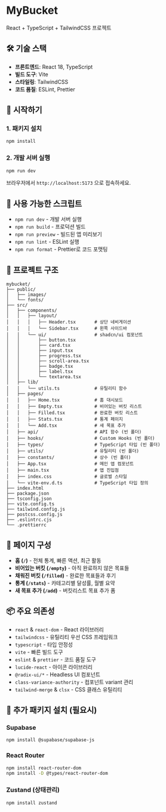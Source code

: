 # MyBucket

React + TypeScript + TailwindCSS 프로젝트

## 🛠️ 기술 스택

- **프론트엔드**: React 18, TypeScript
- **빌드 도구**: Vite
- **스타일링**: TailwindCSS
- **코드 품질**: ESLint, Prettier

## 🚀 시작하기

### 1. 패키지 설치

```bash
npm install
```

### 2. 개발 서버 실행

```bash
npm run dev
```

브라우저에서 `http://localhost:5173` 으로 접속하세요.

## 📝 사용 가능한 스크립트

- `npm run dev` - 개발 서버 실행
- `npm run build` - 프로덕션 빌드
- `npm run preview` - 빌드된 앱 미리보기
- `npm run lint` - ESLint 실행
- `npm run format` - Prettier로 코드 포맷팅

## 📁 프로젝트 구조

```
mybucket/
├── public/
│   ├── images/
│   └── fonts/
├── src/
│   ├── components/
│   │   ├── layout/
│   │   │   ├── Header.tsx       # 상단 네비게이션
│   │   │   └── Sidebar.tsx      # 왼쪽 사이드바
│   │   └── ui/                  # shadcn/ui 컴포넌트
│   │       ├── button.tsx
│   │       ├── card.tsx
│   │       ├── input.tsx
│   │       ├── progress.tsx
│   │       ├── scroll-area.tsx
│   │       ├── badge.tsx
│   │       ├── label.tsx
│   │       └── textarea.tsx
│   ├── lib/
│   │   └── utils.ts             # 유틸리티 함수
│   ├── pages/
│   │   ├── Home.tsx             # 홈 대시보드
│   │   ├── Empty.tsx            # 비어있는 버킷 리스트
│   │   ├── Filled.tsx           # 완료한 버킷 리스트
│   │   ├── Stats.tsx            # 통계 페이지
│   │   └── Add.tsx              # 새 목표 추가
│   ├── api/                     # API 함수 (빈 폴더)
│   ├── hooks/                   # Custom Hooks (빈 폴더)
│   ├── types/                   # TypeScript 타입 (빈 폴더)
│   ├── utils/                   # 유틸리티 (빈 폴더)
│   ├── constants/               # 상수 (빈 폴더)
│   ├── App.tsx                  # 메인 앱 컴포넌트
│   ├── main.tsx                 # 앱 진입점
│   ├── index.css                # 글로벌 스타일
│   └── vite-env.d.ts            # TypeScript 타입 정의
├── index.html
├── package.json
├── tsconfig.json
├── vite.config.ts
├── tailwind.config.js
├── postcss.config.js
├── .eslintrc.cjs
└── .prettierrc
```

## 📄 페이지 구성

- **홈 (`/`)** - 전체 통계, 빠른 액션, 최근 활동
- **비어있는 버킷 (`/empty`)** - 아직 완료하지 않은 목표들
- **채워진 버킷 (`/filled`)** - 완료한 목표들과 후기
- **통계 (`/stats`)** - 카테고리별 달성률, 월별 요약
- **새 목표 추가 (`/add`)** - 버킷리스트 목표 추가 폼

## 📦 주요 의존성

- `react` & `react-dom` - React 라이브러리
- `tailwindcss` - 유틸리티 우선 CSS 프레임워크
- `typescript` - 타입 안정성
- `vite` - 빠른 빌드 도구
- `eslint` & `prettier` - 코드 품질 도구
- `lucide-react` - 아이콘 라이브러리
- `@radix-ui/*` - Headless UI 컴포넌트
- `class-variance-authority` - 컴포넌트 variant 관리
- `tailwind-merge` & `clsx` - CSS 클래스 유틸리티

## 🔧 추가 패키지 설치 (필요시)

### Supabase

```bash
npm install @supabase/supabase-js
```

### React Router

```bash
npm install react-router-dom
npm install -D @types/react-router-dom
```

### Zustand (상태관리)

```bash
npm install zustand
```
